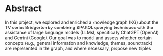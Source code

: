 # Abstract

In this project, we explored and enriched a knowledge graph (KG) about the TV series Bridgerton by combining SPARQL querying techniques with the assistance of large language models (LLMs), specifically ChatGPT (OpenAI) and Gemini (Google). Our goal was to model and assess whether certain concepts (e.g., general information and knowledge, themes, soundtrack) are represented in the graph, and where necessary, propose new triples

<style>
  /* Menu orizzontale sottile e centrato */
  #menu {
    position: fixed;
    top: 0;
    left: 0;
    width: 100%;
    background: #f8f8f8;
    border-bottom: 1px solid #ddd;
    padding: 5px 0; /* più stretto */
    z-index: 1000;
    font-family: Arial, sans-serif;
    text-align: center;
  }
  #menu a {
    margin: 0 15px;
    color: #0366d6;
    text-decoration: none;
    font-weight: bold;
    font-size: 15px;
  }
  #menu a:hover {
    text-decoration: underline;
  }
  #main-content {



# Menu

- <a href="#sezione1" target="_blank" rel="noopener noreferrer">Sezione 1</a>
- <a href="#sezione2" target="_blank" rel="noopener noreferrer">Sezione 2</a>
- <a href="#sezione3" target="_blank" rel="noopener noreferrer">Sezione 3</a>
- <a href="#sezione4" target="_blank" rel="noopener noreferrer">Sezione 4</a>

# Project by

> Alessia Gavelli,
> Elisa Mainardi &
> Gaia Pestelli 

![Branching](https://media-assets.vanityfair.it/photos/660c178833508f82229a46bf/16:9/w_1280,c_limit/1_OWWnuMfWov0Tc4IjIU0RHQ%20copia.jpg)




## Sezione 1

Contenuto della sezione 1.

---

## Sezione 2

Contenuto della sezione 2.

---

## Sezione 3

Contenuto della sezione 3.

---

## Sezione 4

Contenuto della sezione 4.




```
Thank you for your attention!
```
